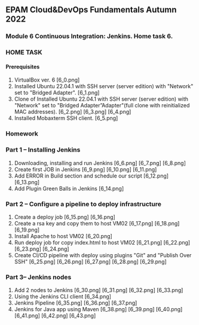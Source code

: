 ## EPAM Cloud&DevOps Fundamentals Autumn 2022
### Module 6 Continuous Integration: Jenkins. Home task 6.

### HOME TASK

#### Prerequisites
1.	VirtualBox ver. 6
[6_0.png]
2.	Installed Ubuntu 22.04.1 with SSH server (server edition) with "Network" set to "Bridged Adapter".
[6_1.png]
3.	Clone of Installed Ubuntu 22.04.1 with SSH server (server edition) with "Network" set to "Bridged Adapter”Adapter"(full clone with reinitialized MAC addresses).
[6_2.png]
[6_3.png]
[6_4.png]
4. Installed Mobaxterm SSH client. 
[6_5.png]


### Homework
### Part 1 – Installing Jenkins
1.	Downloading, installing  and run Jenkins
[6_6.png]
[6_7.png]
[6_8.png]
2.	Create first  JOB in Jenkins
[6_9.png]
[6_10.png]
[6_11.png]
3.	Add ERROR in Build section and schedule our script
[6_12.png]
[6_13.png]
4.  Add Plugin Green Balls  in Jenkins
[6_14.png]


### Part 2 – Configure a pipeline to deploy infrastructure 
1.	Create a deploy job
[6_15.png]
[6_16.png]
2.	Create a rsa key and copy them to host VM02
[6_17.png]
[6_18.png]
[6_19.png]
3.	Install Apache to host VM02
[6_20.png]
4.	Run deploy job for copy index.html to host VM02
[6_21.png]
[6_22.png]
[6_23.png]
[6_24.png]
5. Create CI/CD pipeline with deploy using plugins "Git" and "Publish Over SSH"
[6_25.png]
[6_26.png]
[6_27.png]
[6_28.png]
[6_29.png]


### Part 3– Jenkins nodes
1.	Add 2 nodes to Jenkins
[6_30.png]
[6_31.png]
[6_32.png]
[6_33.png]
2. Using the Jenkins CLI client
[6_34.png]
3. Jenkins Pipeline
[6_35.png]
[6_36.png]
[6_37.png]
4. Jenkins for Java app using Maven
[6_38.png]
[6_39.png]
[6_40.png]
[6_41.png]
[6_42.png]
[6_43.png]



